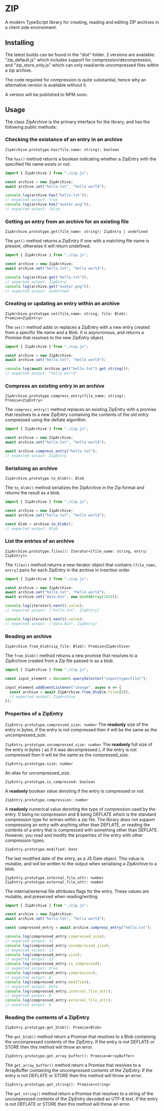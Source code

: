# ZIP
A modern TypeScript library for creating, reading and editing ZIP archives in a client side environment. 

## Installing
The latest builds can be found in the "dist" folder. 2 versions are available: "zip_default.js" which includes support for compression/decompression, and "zip_store_only.js" which can only read/write uncompressed files within a zip archive.

The code required for compression is quite substantial, hence why an alternative version is available without it.

A version will be published to NPM soon.

## Usage

The class ZipArchive is the primary interface for the library, and has the following public methods:

### Checking the existance of an entry in an archive
`ZipArchive.prototype.has(file_name: string): boolean`

The `has()` method returns a boolean indicating whether a ZipEntry with the specified file name exists or not.

```javascript
import { ZipArchive } from "./zip.js";

const archive = new ZipArchive;
await archive.set("hello.txt", "hello world");

console.log(archive.has("hello.txt"));
// expected output: true
console.log(archive.has("avatar.png"));
// expected output: false
```

### Getting an entry from an archive for an existing file 
`ZipArchive.prototype.get(file_name: string): ZipEntry | undefined`

The `get()` method returns a ZipEntry if one with a matching file name is present, otherwise it will return undefined.

```javascript
import { ZipArchive } from "./zip.js";

const archive = new ZipArchive;
await archive.set("hello.txt", "hello world");

console.log(archive.get("hello.txt"));
// expected output: ZipEntry
console.log(archive.get("avatar.png"));
// expected output: undefined
```

### Creating or updating an entry within an archive
`ZipArchive.prototype.set(file_name: string, file: Blob): Promise<ZipEntry>`

The `set()` method adds or replaces a ZipEntry with a new entry created from a specific file name and a Blob. It is asyncronous, and returns a Promise that resolves to the new ZipEntry object.

```javascript
import { ZipArchive } from "./zip.js";

const archive = new ZipArchive;
await archive.set("hello.txt", "hello world");

console.log(await archive.get("hello.txt").get_string());
// expected output: "hello world"
```

### Compress an existing entry in an archive
`ZipArchive.prototype.compress_entry(file_name: string): Promise<ZipEntry>`

The `compress_entry()` method replaces an existing ZipEntry with a promise that resolves to a new ZipEntry containing the contents of the old entry compressed using the deflate algorithm.

```javascript
import { ZipArchive } from "./zip.js";

const archive = new ZipArchive;
await archive.set("hello.txt", "hello world");

await archive.compress_entry("hello.txt");
// expected output: ZipEntry
```

### Serialising an archive
`ZipArchive.prototype.to_blob(): Blob`

The `to_blob()` method serializes the ZipArchive in the Zip format and returns the result as a blob.

```javascript
import { ZipArchive } from "./zip.js";

const archive = new ZipArchive;
await archive.set("hello.txt", "hello world");

const blob = archive.to_blob();
// expected output: Blob
```

### List the entries of an archive
`ZipArchive.prototype.files(): Iterator<[file_name: string, entry: ZipEntry]>`

The `files()` method returns a new iterator object that contains `[file_name, entry]` pairs for each ZipEntry in the archive in insertion order. 

```javascript
import { ZipArchive } from "./zip.js";

const archive = new ZipArchive;
await archive.set("hello.txt", "hello world");
await archive.set("data.bin", new Uint8Array(1024));

console.log(iterator1.next().value);
// expected output: ["hello.txt", ZipEntry]

console.log(iterator1.next().value);
// expected output: ["data.bin", ZipEntry]
```

### Reading an archive
`ZipArchive.from_blob(zip_file: Blob): Promise<ZipArchive>`

The `from_blob()` method returns a new promise that resolves to a ZipArchive created from a Zip file passed in as a blob.

```javascript
import { ZipArchive } from "./zip.js";

const input_element = document.querySelector("input[type=file]");

input_element.addEventListener("change", async e => {
  const archive = await ZipArchive.from_blob(e.files[0]);
  // expected output: ZipArchive
});
```

### Properties of a ZipEntry

`ZipEntry.prototype.compressed_size: number`
The **readonly** size of the entry in bytes, if the entry is not compressed then it will be the same as the uncompressed_size.

`ZipEntry.prototype.uncompressed_size: number`
The **readonly** full size of the entry in bytes ( as if it was decompressed ), if the entry is not compressed then it will be the same as the compressed_size.

`ZipEntry.prototype.size: number`

An alias for uncompressed_size.

`ZipEntry.prototype.is_compressed: boolean`

A **readonly** boolean value denoting if the entry is compressed or not.

`ZipEntry.prototype.compression: number`

A **readonly** numerical value denoting the type of compression used by the entry. 0 being no compression and 8 being DEFLATE which is the standard compression type for entries within a zip file. The library does not support compressing an entry with anything other than DEFLATE, or reading the contents of a entry that is compressed with something other than DEFLATE. However, you read and modify the properties of the entry with other compression types.

`ZipEntry.prototype.modified: Date`

The last modified date of the entry, as a JS Date object. This value is mutable, and will be written to the output when serialising a ZipArchive to a blob.

`ZipEntry.prototype.internal_file_attr: number`
`ZipEntry.prototype.external_file_attr: number`

The internal/external file attributes flags for the entry. These values are mutable, and preserved when reading/writing.

```javascript
import { ZipArchive } from "./zip.js";

const archive = new ZipArchive;
await archive.set("hello.txt", "hello world");

const compressed_entry = await archive.compress_entry("hello.txt");

console.log(compressed_entry.compressed_size);
// expected output: 11
console.log(compressed_entry.uncompressed_size);
// expected output: 13
console.log(compressed_entry.size);
// expected output: 13
console.log(compressed_entry.is_compressed);
// expected output: true
console.log(compressed_entry.compression);
// expected output: 8
console.log(compressed_entry.modified);
// expected output: Date
console.log(compressed_entry.internal_file_attr);
// expected output: 0
console.log(compressed_entry.external_file_attr);
// expected output: 0
```

### Reading the contents of a ZipEntry

`ZipEntry.prototype.get_blob(): Promise<Blob>`

The `get_blob()` method return a Promise that resolves to a Blob containing the uncompressed contents of the ZipEntry. If the entry is not DEFLATE or STORE then this method will throw an error.

`ZipEntry.prototype.get_array_buffer(): Promise<ArrayBuffer>`

The `get_array_buffer()` method return a Promise that resolves to a ArrayBuffer containing the uncompressed contents of the ZipEntry. If the entry is not DEFLATE or STORE then this method will throw an error.

`ZipEntry.prototype.get_string(): Promise<string>`

The `get_string()` method return a Promise that resolves to a string of the uncompressed contents of the ZipEntry decoded as UTF-8 text. If the entry is not DEFLATE or STORE then this method will throw an error.
